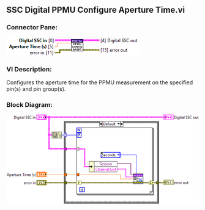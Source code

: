 ## **SSC Digital PPMU Configure Aperture Time.vi**
### Connector Pane:
![alt text](/docs/images/Instrument%20Control/Digital/SSC%20Digital/PPMU/SSC%20Digital%20PPMU%20Configure%20Aperture%20Time.vic.png "SSC Digital PPMU Configure Aperture Time.vi connector pane")

### VI Description:
Configures the aperture time for the PPMU measurement on the specified pin(s) and pin group(s).

### Block Diagram:
![alt text](/docs/images/Instrument%20Control/Digital/SSC%20Digital/PPMU/SSC%20Digital%20PPMU%20Configure%20Aperture%20Time.vid.png "SSC Digital PPMU Configure Aperture Time.vi block diagram")
